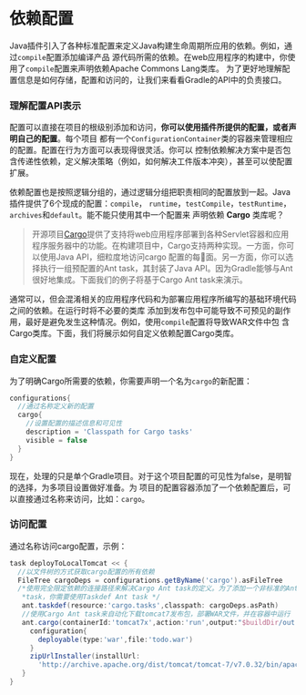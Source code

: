 依赖配置
============
Java插件引入了各种标准配置来定义Java构建生命周期所应用的依赖。例如，通过`compile`配置添加编译产品
源代码所需的依赖。在web应用程序的构建中，你使用了`compile`配置来声明依赖Apache Commons Lang类库。
为了更好地理解配置信息是如何存储，配置和访问的，让我们来看看Gradle的API中的负责接口。

### 理解配置API表示
配置可以直接在项目的根级别添加和访问，**你可以使用插件所提供的配置，或者声明自己的配置**。每个项目
都有一个`ConfigurationContainer`类的容器来管理相应的配置。配置在行为方面可以表现得很灵活。你可以
控制依赖解决方案中是否包含传递性依赖，定义解决策略（例如，如何解决工件版本冲突），甚至可以使配置扩展。

依赖配置也是按照逻辑分组的，通过逻辑分组把职责相同的配置放到一起。Java插件提供了6个现成的配置：`compile`，
`runtime`，`testCompile`，`testRuntime`，`archives`和`default`。能不能只使用其中一个配置来
声明依赖 **Cargo** 类库呢？
> 开源项目[Cargo](http://cargo.codehaus.org/)提供了支持将web应用程序部署到各种Servlet容器和应用
> 程序服务器中的功能。在构建项目中，Cargo支持两种实现。一方面，你可以使用Java API，细粒度地访问cargo
> 配置的每𠇥面。另一方面，你可以选择执行一组预配置的Ant task，其封装了Java API。因为Gradle能够与Ant
> 很好地集成。下面我们的例子将基于Cargo Ant task来演示。

通常可以，但会混淆相关的应用程序代码和为部署应用程序所编写的基础环境代码之间的依赖。在运行时将不必要的类库
添加到发布包中可能导致不可预见的副作用，最好是避免发生这种情况。例如，使用`compile`配置将导致WAR文件中包
含Cargo类库。下面，我们将展示如何自定义依赖配置Cargo类库。

### 自定义配置
为了明确Cargo所需要的依赖，你需要声明一个名为`cargo`的新配置：
```gradle
configurations{
  //通过名称定义新的配置
  cargo{
    //设置配置的描述信息和可见性
    description = 'Classpath for Cargo tasks'
    visible = false
  }
}
```
现在，处理的只是单个Gradle项目。对于这个项目配置的可见性为false，是明智的选择，为多项目设置做好准备。为
项目的配置容器添加了一个依赖配置后，可以直接通过名称来访问，比如：`cargo`。

### 访问配置
通过名称访问cargo配置，示例：
```gradle
task deployToLocalTomcat << {
  //以文件树的方式获取cargo配置的所有依赖
  FileTree cargoDeps = configurations.getByName('cargo').asFileTree
  /*使用完全限定依赖的连接路径来解决Cargo Ant task的定义。为了添加一个非标准的Ant task，如Cargo部署
   *task，你需要使用Taskdef Ant task */
   ant.taskdef(resource:'cargo.tasks',classpath: cargoDeps.asPath)
   //使用Cargo Ant task来自动化下载tomcat7发布包，部署WAR文件，并在容器中运行
   ant.cargo(containerId:'tomcat7x',action:'run',output:"$buildDir/out.put.log"){
     configuration{
       deployable(type:'war',file:'todo.war')
     }
     zipUrlInstaller(installUrl:
       'http://archive.apache.org/dist/tomcat/tomcat-7/v7.0.32/bin/apache-tomcat-7.0.32.zip')
   }
}
```
